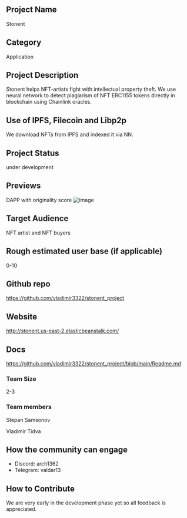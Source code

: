 ## Project Name
Stonent
## Category 
Application

## Project Description
Stonent helps NFT-artists fight with intellectual property theft. We use neural network to detect plagiarism of NFT ERC1155 tokens directly in blockchain using Chainlink oracles.

## Use of IPFS, Filecoin and Libp2p
We download NFTs from IPFS and indexed it via NN.

## Project Status
under development

## Previews
DAPP with originality score ![image](https://user-images.githubusercontent.com/31879791/117173733-bdddc880-add5-11eb-9eb3-b74e9ba6db98.png)


## Target Audience
NFT artist and NFT buyers 

## Rough estimated user base (if applicable)
0-10

## Github repo
https://github.com/vladimir3322/stonent_project

## Website
http://stonent.us-east-2.elasticbeanstalk.com/

## Docs
https://github.com/vladimir3322/stonent_project/blob/main/Readme.md

### Team Size  
2-3

### Team members  
Stepan Samsonov

Vladimir Tidva

## How the community can engage
* Discord:  arch1362
* Telegram:  valdar13
## How to Contribute
We are very early in the development phase yet so all feedback is appreciated.

